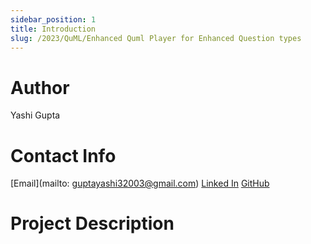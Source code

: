 ```yaml
---
sidebar_position: 1
title: Introduction
slug: /2023/QuML/Enhanced Quml Player for Enhanced Question types
---
```



# Author
Yashi Gupta

# Contact Info
[Email](mailto: guptayashi32003@gmail.com) 
[Linked In](https://www.linkedin.com/in/yashi-gupta-463722236) 
[GitHub](https://github.com/Yashig23) 

# Project Description

